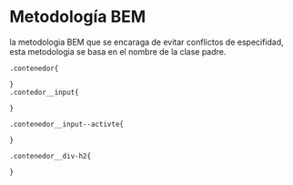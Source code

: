 # Metodología BEM

la metodologia BEM que se encaraga de evitar conflictos de especifidad, esta metodologia se basa en el nombre de la clase padre.
```
.contenedor{

}
.contedor__input{

}

.contenedor__input--activte{

}

.contenedor__div-h2{
    
}
```